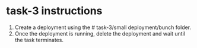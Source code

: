 # task-3 instructions

1. Create a deployment using the # task-3/small deployment/bunch folder. 
2. Once the deployment is running, delete the deployment and wait until the task terminates.
